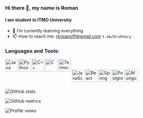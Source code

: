 ### Hi there 👋, my name is Roman
#### I am student in ITMO University

- 🌱 I’m currently learning everything 
- 📫 How to reach me: rkrisanoff@gmail.com `t.me/Drukhary` 

### Languages and Tools:

<img align="left" alt="Java"    width="40px" src="https://cdn.jsdelivr.net/gh/devicons/devicon/icons/java/java-original-wordmark.svg" />
<img align="left" alt="Python"  width="40px" src="https://cdn.jsdelivr.net/gh/devicons/devicon/icons/python/python-original-wordmark.svg" />
<img align="left" alt="C++"     width="40px" src="https://cdn.jsdelivr.net/gh/devicons/devicon/icons/cplusplus/cplusplus-original.svg" />
<img align="left" alt="C"       width="40px" src="https://cdn.jsdelivr.net/gh/devicons/devicon/icons/c/c-original.svg" />
<img align="left" alt="Terminal"width="40px" src="https://cdn.jsdelivr.net/gh/devicons/devicon/icons/bash/bash-original.svg" />
<br /><br />

<img align="left" alt="JavaScript"  width="40px" src="https://cdn.jsdelivr.net/gh/devicons/devicon/icons/javascript/javascript-original.svg" />
<img align="left" alt="React"       width="40px" src="https://cdn.jsdelivr.net/gh/devicons/devicon/icons/react/react-original-wordmark.svg" />
<img align="left" alt="Spring"      width="40px" src="https://cdn.jsdelivr.net/gh/devicons/devicon/icons/spring/spring-original.svg" />
<img align="left" alt="PostgreSQL"  width="40px" src="https://cdn.jsdelivr.net/gh/devicons/devicon/icons/postgresql/postgresql-original-wordmark.svg" />
<img align="left" alt="MongoDB"     width="40px" src="https://cdn.jsdelivr.net/gh/devicons/devicon/icons/mongodb/mongodb-original-wordmark.svg" />

<br /><br />

![GitHub stats](https://github-readme-stats.vercel.app/api?username=rkrisanoff&show_icons=true&count_private=true)  

![GitHub metrics](https://metrics.lecoq.io/rkrisanoff)  

![Profile views](https://gpvc.arturio.dev/rkrisanoff)  




<!---
rkrisanoff/rkrisanoff is a ✨ special ✨ repository because its `README.md` (this file) appears on your GitHub profile.
You can click the Preview link to take a look at your changes.
--->
